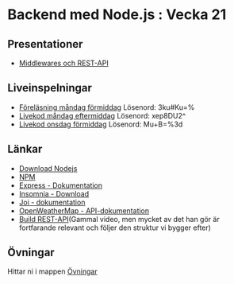 # Backend med Node.js : Vecka 21

## Presentationer
- [Middlewares och REST-API](https://docs.google.com/presentation/d/1ym_SDbFNZrMB9H31GKO23Th0EIham_djD-VZ5NpePYE/edit?usp=sharing)


## Liveinspelningar
- [Föreläsning måndag förmiddag](https://folkuniversitetet-se.zoom.us/rec/share/TW3i3GXKNoo06CjKdjNAonvvpSCaa4OBINsR00g-LcGNuhf__Js1FeEgPbQ9V6gH.wfa8Iff3o-FUvXRP) Lösenord: 3ku#Ku=%
- [Livekod måndag eftermiddag](https://folkuniversitetet-se.zoom.us/rec/share/1QeW8fdL6YIWYiPNsyJUOERdpMuxUAQAj0wsgI9ifApGNNy8vSeNMcOkqev72PGm.oBfLTQ4raOmmH2ol) Lösenord: xep8DU2^
- [Livekod onsdag förmiddag](https://folkuniversitetet-se.zoom.us/rec/play/eWTBhDSa24ezg0HqOBA-ICkcq1WY9wLZL1OKx0I5uJRvrJjMxSNxnUhEdNEsxtY31b7_SwOk7EeipF2V.s1huBfSr9EK0lHSh?canPlayFromShare=true&from=share_recording_detail&continueMode=true&componentName=rec-play&originRequestUrl=https%3A%2F%2Ffolkuniversitetet-se.zoom.us%2Frec%2Fshare%2FwcroWRoh4azPXercJN4qFzzXXg2eJonl3FGCdxPVyxhsApjwhLb0QKPLktu9jes8.aWCLGvQr02D9fKiH) Lösenord: Mu+B=%3d

## Länkar
- [Download Nodejs](https://nodejs.org/en)
- [NPM](https://www.npmjs.com/)
- [Express - Dokumentation](https://expressjs.com/)
- [Insomnia - Download](https://insomnia.rest/download)
- [Joi - dokumentation](https://joi.dev/api/?v=17.13.0)
- [OpenWeatherMap - API-dokumentation](https://openweathermap.org/api/)
- [Build REST-API](https://www.youtube.com/watch?v=pKd0Rpw7O48)(Gammal video, men mycket av det han gör är fortfarande relevant och följer den struktur vi bygger efter)



## Övningar
Hittar ni i mappen [Övningar](./Övningar/)
